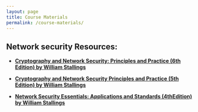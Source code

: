 ```yaml
---
layout: page
title: Course Materials
permalink: /course-materials/
---
```

## Network security Resources:
* [**Cryptography and Network Security: Principles and Practice (6th Edition) by William Stallings**](https://github.com/mahdi-javid/computer-systems-security/raw/master/download/(DR.zeinab%20Movahedi)%5BWilliam_Stallings%5D_Cryptography_and_Network_Security.pdf)


* [**Cryptography and Network Security Principles and Practice (5th Edition) by William Stallings**](https://github.com/mahdi-javid/computer-systems-security/raw/master/download/(DR.zeinab%20Movahedi)%20Cryptography%20and%20Network%20Security%20Principles%20and%20Practice%20Fifth%20Edition%20by%20William%20Stallings.pdf)

* [**Network Security Essentials: Applications and Standards (4thEdition) by William Stallings**](https://github.com/mahdi-javid/computer-systems-security/raw/master/download/(DR.zeinab%20Movahedi)%5BWilliam_Stallings%5D_Network_Security_Essentials__A.pdf) 
